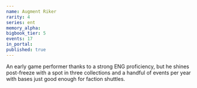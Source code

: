 ```yaml
---
name: Augment Riker
rarity: 4
series: ent
memory_alpha:
bigbook_tier: 5
events: 17
in_portal:
published: true
---
```


An early game performer thanks to a strong ENG proficiency, but he shines post-freeze with a spot in three collections and a handful of events per year with bases just good enough for faction shuttles.
